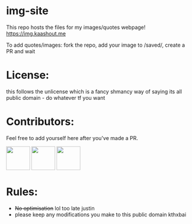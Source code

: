 # img-site
This repo hosts the files for my images/quotes webpage! https://img.kaashout.me

To add quotes/images: fork the repo, add your image to /saved/, create a PR and wait

# License:

this follows the unlicense which is a fancy shmancy way of saying its all public domain - do whatever tf you want

# Contributors:
Feel free to add yourself here after you've made a PR.

<img src="https://github.com/Jcodeerd.png" width="64">
<img src="https://github.com/RooRay.png" width="64">
<img src="https://github.com/russjr08.png" width="64">

# Rules:

 - ~~No optimisation~~ lol too late justin
 - please keep any modifications you make to this public domain kthxbai
